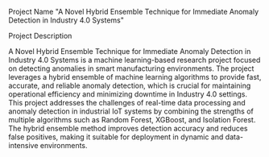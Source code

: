 Project Name
"A Novel Hybrid Ensemble Technique for Immediate Anomaly Detection in Industry 4.0 Systems"

Project Description

A Novel Hybrid Ensemble Technique for Immediate Anomaly Detection in Industry 4.0 Systems is a machine learning-based research project focused on detecting anomalies in smart manufacturing environments. The project leverages a hybrid ensemble of machine learning algorithms to provide fast, accurate, and reliable anomaly detection, which is crucial for maintaining operational efficiency and minimizing downtime in Industry 4.0 settings.
This project addresses the challenges of real-time data processing and anomaly detection in industrial IoT systems by combining the strengths of multiple algorithms such as Random Forest, XGBoost, and Isolation Forest. The hybrid ensemble method improves detection accuracy and reduces false positives, making it suitable for deployment in dynamic and data-intensive environments.
